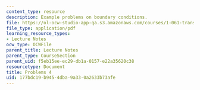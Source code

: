 ```yaml
---
content_type: resource
description: Example problems on boundary conditions.
file: https://ol-ocw-studio-app-qa.s3.amazonaws.com/courses/1-061-transport-processes-in-the-environment-fall-2008/177bdc19b9454dba9a330a2633b73afe_problems4.pdf
file_type: application/pdf
learning_resource_types:
- Lecture Notes
ocw_type: OCWFile
parent_title: Lecture Notes
parent_type: CourseSection
parent_uid: f5eb15ee-ec29-db1a-0157-e22a35620c38
resourcetype: Document
title: Problems 4
uid: 177bdc19-b945-4dba-9a33-0a2633b73afe
---
```

